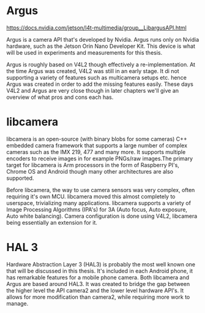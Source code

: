 
# Argus
https://docs.nvidia.com/jetson/l4t-multimedia/group__LibargusAPI.html

Argus is a camera API that's developed by Nvidia. Argus runs only on Nvidia
hardware, such as the Jetson Orin Nano Developer Kit. This device is what will
be used in experiments and measurements for this thesis.

Argus is roughly based on V4L2 though effectively a re-implementation. At the
time Argus was created, V4L2 was still in an early stage. It di not supporting
a variety of features such as multicamera setups etc. hence Argus was created
in order to add the missing features easily. These days V4L2 and Argus are very
close though in later chapters we'll give an overview of what pros and cons
each has.

# libcamera
libcamera is an open-source (with binary blobs for some cameras) C++ embedded
camera framework that supports a large number of complex cameras such as the
IMX 219, 477 and many more. It supports multiple encoders to receive images in
for example PNGs/raw images.The primary target for libcamera is Arm processors
in the form of Raspberry PI's, Chrome OS and Android though many other
architectures are also supported.

Before libcamera, the way to use camera sensors was very complex, often
requiring it's own MCU. libcamera moved this almost completely to userspace,
trivializing many applications. libcamera supports a variety of Image Processing
Algorithms (IPA's) for 3A (Auto focus, Auto exposure, Auto white balancing). Camera
configuration is done using V4L2, libcamera being essentially an extension for
it.

# HAL 3
Hardware Abstraction Layer 3 (HAL3) is probably the most well known one that
will be discussed in this thesis. It's included in each Android phone, it has
remarkable features for a mobile phone camera. Both libcamera and Argus are
based around HAL3. It was created to bridge the gap between the higher level
the API camera2 and the lower level hardware API's. It allows for more
modification than camera2, while requiring more work to manage.


